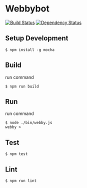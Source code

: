 # Webbybot

[![Build Status](https://travis-ci.org/gasolin/webby.png)](https://travis-ci.org/gasolin/webbybot) [![Dependency Status](https://david-dm.org/gasolin/webby/dev-status.svg)](https://david-dm.org/gasolin/webbybot)

## Setup Development

```
$ npm install -g mocha
```

## Build

run command

```
$ npm run build
```

## Run

run command

```
$ node ./bin/webby.js
webby >
```

## Test

```
$ npm test
```

## Lint
```
$ npm run lint
```
